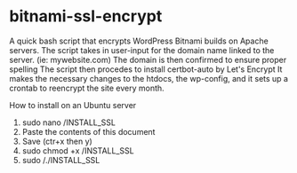 # bitnami-ssl-encrypt
A quick bash script that encrypts WordPress Bitnami builds on Apache servers.
The script takes in user-input for the domain name linked to the server. (ie: mywebsite.com)
The domain is then confirmed to ensure proper spelling
The script then procedes to install certbot-auto by Let's Encrypt
It makes the necessary changes to the htdocs, the wp-config, and it sets up a crontab to reencrypt the site every month.


How to install on an Ubuntu server
 1. sudo nano /INSTALL_SSL
 2. Paste the contents of this document
 3. Save (ctr+x then y)
 4. sudo chmod +x /INSTALL_SSL
 5. sudo /./INSTALL_SSL
